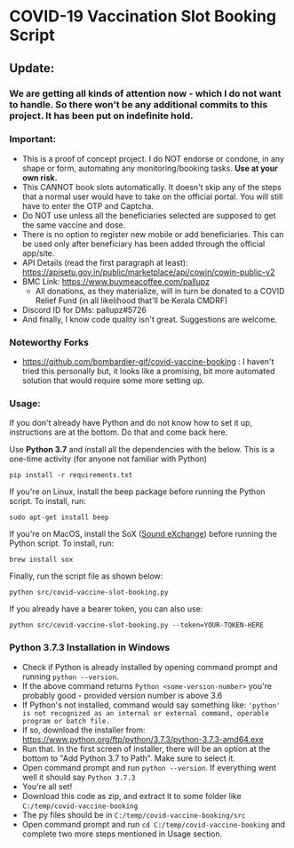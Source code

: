 # COVID-19 Vaccination Slot Booking Script
## Update:
### **We are getting all kinds of attention now - which I do not want to handle. So there won't be any additional commits to this project. It has been put on indefinite hold.**



### Important: 
- This is a proof of concept project. I do NOT endorse or condone, in any shape or form, automating any monitoring/booking tasks. **Use at your own risk.**
- This CANNOT book slots automatically. It doesn't skip any of the steps that a normal user would have to take on the official portal. You will still have to enter the OTP and Captcha.
- Do NOT use unless all the beneficiaries selected are supposed to get the same vaccine and dose. 
- There is no option to register new mobile or add beneficiaries. This can be used only after beneficiary has been added through the official app/site.
- API Details (read the first paragraph at least): https://apisetu.gov.in/public/marketplace/api/cowin/cowin-public-v2
- BMC Link: https://www.buymeacoffee.com/pallupz
    - All donations, as they materialize, will in turn be donated to a COVID Relief Fund (in all likelihood that'll be Kerala CMDRF)
- Discord ID for DMs: pallupz#5726
- And finally, I know code quality isn't great. Suggestions are welcome.

### Noteworthy Forks
- https://github.com/bombardier-gif/covid-vaccine-booking : I haven't tried this personally but, it looks like a promising, bit more automated solution that would require some more setting up.

### Usage:
If you don't already have Python and do not know how to set it up, instructions are at the bottom. Do that and come back here.

Use **Python 3.7** and install all the dependencies with the below. This is a one-time activity (for anyone not familiar with Python)
```
pip install -r requirements.txt
```

If you're on Linux, install the beep package before running the Python script. To install, run:
```
sudo apt-get install beep
```
If you're on MacOS, install the SoX ([Sound eXchange](http://sox.sourceforge.net/ "Sound eXchange")) before running the Python script. To install, run:
```
brew install sox
```

Finally, run the script file as shown below:
```
python src/covid-vaccine-slot-booking.py
```

If you already have a bearer token, you can also use:
```
python src/covid-vaccine-slot-booking.py --token=YOUR-TOKEN-HERE
```

### Python 3.7.3 Installation in Windows
- Check if Python is already installed by opening command prompt and running ```python --version```.
- If the above command returns ```Python <some-version-number>``` you're probably good - provided version number is above 3.6
- If Python's not installed, command would say something like: ```'python' is not recognized as an internal or external command, operable program or batch file.```
- If so, download the installer from: https://www.python.org/ftp/python/3.7.3/python-3.7.3-amd64.exe
- Run that. In the first screen of installer, there will be an option at the bottom to "Add Python 3.7 to Path". Make sure to select it.
- Open command prompt and run ```python --version```. If everything went well it should say ```Python 3.7.3```
- You're all set! 
- Download this code as zip, and extract it to some folder like ```C:/temp/covid-vaccine-booking```
- The py files should be in ```C:/temp/covid-vaccine-booking/src```
- Open command prompt and run ```cd C:/temp/covid-vaccine-booking``` and complete two more steps mentioned in Usage section.


